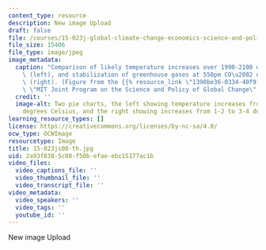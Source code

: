 ```yaml
---
content_type: resource
description: New image Upload
draft: false
file: /courses/15-023j-global-climate-change-economics-science-and-policy-spring-2008/2a93f8385c08f50befaeebc15177ac1b_15-023js08-th.jpg
file_size: 15406
file_type: image/jpeg
image_metadata:
  caption: "Comparison of likely temperature increases over 1990-2100 with no policy\
    \ (left), and stabilization of greenhouse gases at 550pm CO\u2082 equivalents\
    \ (right). (Figure from the {{% resource_link \"1390be36-0334-40f9-bac2-e9aac3205b7c\"\
    \ \"MIT Joint Program on the Science and Policy of Global Change\" %}}.)"
  credit: ''
  image-alt: Two pie charts, the left showing temperature increases from 3-4 to 6-8
    degrees Celsius, and the right showing increases from 1-2 to 3-4 degrees.
learning_resource_types: []
license: https://creativecommons.org/licenses/by-nc-sa/4.0/
ocw_type: OCWImage
resourcetype: Image
title: 15-023js08-th.jpg
uid: 2a93f838-5c08-f50b-efae-ebc15177ac1b
video_files:
  video_captions_file: ''
  video_thumbnail_file: ''
  video_transcript_file: ''
video_metadata:
  video_speakers: ''
  video_tags: ''
  youtube_id: ''
---
```

New image Upload